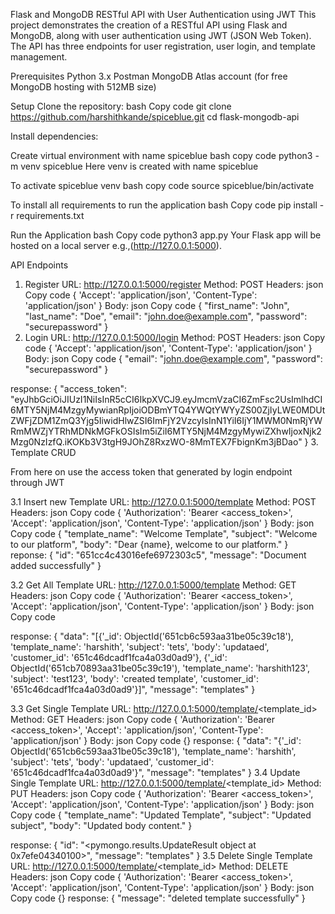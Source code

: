 Flask and MongoDB RESTful API with User Authentication using JWT
This project demonstrates the creation of a RESTful API using Flask and MongoDB, along with user authentication using JWT (JSON Web Token). The API has three endpoints for user registration, user login, and template management.

Prerequisites
Python 3.x
Postman
MongoDB Atlas account (for free MongoDB hosting with 512MB size)

Setup
Clone the repository:
bash
Copy code
git clone https://github.com/harshithkande/spiceblue.git
cd flask-mongodb-api

Install dependencies:

Create virtual environment with name spiceblue 
bash 
copy code
python3 -m venv spiceblue
Here venv is created with name spiceblue

To activate spiceblue venv 
bash 
copy code
source spiceblue/bin/activate

To install all requirements to run the application
bash
Copy code
pip install -r requirements.txt

Run the Application
bash
Copy code
python3 app.py
Your Flask app will be hosted on a local server e.g.,(http://127.0.0.1:5000).

API Endpoints
1. Register
URL: http://127.0.0.1:5000/register
Method: POST
Headers:
json
Copy code
{
    'Accept': 'application/json',
    'Content-Type': 'application/json'
}
Body:
json
Copy code
{
    "first_name": "John",
    "last_name": "Doe",
    "email": "john.doe@example.com",
    "password": "securepassword"
}
2. Login
URL: http://127.0.0.1:5000/login
Method: POST
Headers:
json
Copy code
{
    'Accept': 'application/json',
    'Content-Type': 'application/json'
}
Body:
json
Copy code
{
    "email": "john.doe@example.com",
    "password": "securepassword"
}

response:
{
    "access_token": "eyJhbGciOiJIUzI1NiIsInR5cCI6IkpXVCJ9.eyJmcmVzaCI6ZmFsc2UsImlhdCI6MTY5NjM4MzgyMywianRpIjoiODBmYTQ4YWQtYWYyZS00ZjIyLWE0MDUtZWFjZDM1ZmQ3Yjg5IiwidHlwZSI6ImFjY2VzcyIsInN1YiI6IjY1MWM0NmRjYWRmMWZjYTRhMDNkMGFkOSIsIm5iZiI6MTY5NjM4MzgyMywiZXhwIjoxNjk2Mzg0NzIzfQ.iKOKb3V3tgH9JOhZ8RxzWO-8MmTEX7FbignKm3jBDao"
}
3. Template CRUD

From here on use the access token that generated by login endpoint through JWT

3.1 Insert new Template
URL: http://127.0.0.1:5000/template
Method: POST
Headers:
json
Copy code
{
    'Authorization': 'Bearer <access_token>',
    'Accept': 'application/json',
    'Content-Type': 'application/json'
}
Body:
json
Copy code
{
    "template_name": "Welcome Template",
    "subject": "Welcome to our platform",
    "body": "Dear {name}, welcome to our platform."
}
reponse:
{
    "id": "651cc4c43016efe6972303c5",
    "message": "Document added successfully"
}

3.2 Get All Template
URL: http://127.0.0.1:5000/template
Method: GET
Headers:
json
Copy code
{
    'Authorization': 'Bearer <access_token>',
    'Accept': 'application/json',
    'Content-Type': 'application/json'
}
Body:
json
Copy code

response:
{
    "data": "[{'_id': ObjectId('651cb6c593aa31be05c39c18'), 'template_name': 'harshith', 'subject': 'tets', 'body': 'updataed', 'customer_id': '651c46dcadf1fca4a03d0ad9'}, {'_id': ObjectId('651cb70893aa31be05c39c19'), 'template_name': 'harshith123', 'subject': 'test123', 'body': 'created template', 'customer_id': '651c46dcadf1fca4a03d0ad9'}]",
    "message": "templates"
}

3.3 Get Single Template
URL: http://127.0.0.1:5000/template/<template_id>
Method: GET
Headers:
json
Copy code
{
    'Authorization': 'Bearer <access_token>',
    'Accept': 'application/json',
    'Content-Type': 'application/json'
}
Body:
json
Copy code
{}
response:
{
    "data": "{'_id': ObjectId('651cb6c593aa31be05c39c18'), 'template_name': 'harshith', 'subject': 'tets', 'body': 'updataed', 'customer_id': '651c46dcadf1fca4a03d0ad9'}",
    "message": "templates"
}
3.4 Update Single Template
URL: http://127.0.0.1:5000/template/<template_id>
Method: PUT
Headers:
json
Copy code
{
    'Authorization': 'Bearer <access_token>',
    'Accept': 'application/json',
    'Content-Type': 'application/json'
}
Body:
json
Copy code
{
    "template_name": "Updated Template",
    "subject": "Updated subject",
    "body": "Updated body content."
}

response:
{
    "id": "<pymongo.results.UpdateResult object at 0x7efe04340100>",
    "message": "templates"
}
3.5 Delete Single Template
URL: http://127.0.0.1:5000/template/<template_id>
Method: DELETE
Headers:
json
Copy code
{
    'Authorization': 'Bearer <access_token>',
    'Accept': 'application/json',
    'Content-Type': 'application/json'
}
Body:
json
Copy code
{}
response:
{
    "message": "deleted template successfully"
}
